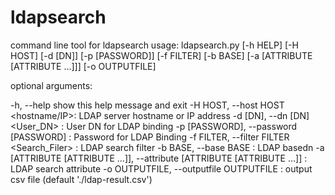 # ldapsearch
command line tool for ldapsearch
usage: ldapsearch.py [-h HELP] [-H HOST] [-d [DN]] [-p [PASSWORD]] [-f FILTER]
                     [-b BASE] [-a [ATTRIBUTE [ATTRIBUTE ...]]]
                     [-o OUTPUTFILE]

optional arguments:

  -h, --help            show this help message and exit
  -H HOST, --host HOST  <hostname/IP>: LDAP server hostname or IP address
  -d [DN], --dn [DN]    <User_DN> : User DN for LDAP binding
  -p [PASSWORD], --password [PASSWORD] <Password> : Password for LDAP Binding
  -f FILTER, --filter FILTER <Search_Filer> : LDAP search filter
  -b BASE, --base BASE  <Base> : LDAP basedn
  -a [ATTRIBUTE [ATTRIBUTE ...]], --attribute [ATTRIBUTE [ATTRIBUTE ...]] <attribute> : LDAP search attribute
  -o OUTPUTFILE, --outputfile OUTPUTFILE <outputfile> : output csv file (default './ldap-result.csv')
